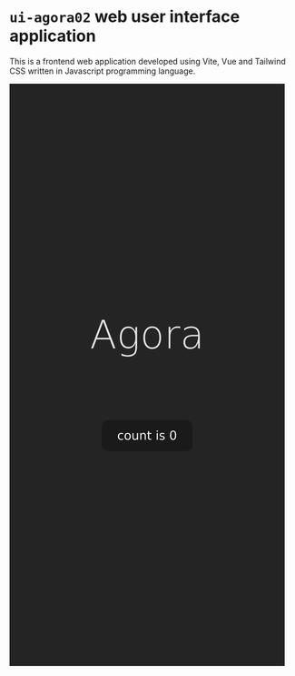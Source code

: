 # `ui-agora02` web user interface application

This is a frontend web application developed using Vite, Vue and Tailwind CSS written in Javascript programming language.

![ui-agora02](./screenshots/screenshot_ui-agora02_mobile_first.png)
